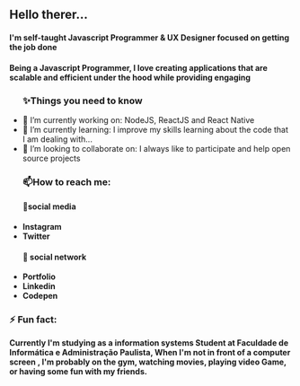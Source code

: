 
<!--
**JVMarks/JVMarks** is a ✨ _special_ ✨ repository because its `README.md` (this file) appears on your GitHub profile.

Here are some ideas to get you started:
- Hi there 👋: ...
- 🔭 I’m currently working on: ...
- 🌱 I’m currently learning: ...
- 👯 I’m looking to collaborate on: ...
- 🤔 I’m looking for help with: ...
- 💬 Ask me about: ...
- 📫 How to reach me: ...
- 😄 Pronouns: ...
- ⚡ Fun fact: ...
-->
<div id="readme" class="Box md js-code-block-container Box--responsive">
    <div class="Box-header d-flex flex-items-center flex-justify-between bg-white border-bottom-0">
      <h2 class="Box-title pr-3">
        Hello therer...
      </h2>
    </div>
      <div class="Box-body px-5 pb-5">
       <h4>I'm self-taught Javascript Programmer & UX Designer focused on getting the job done</h4>
       <h4>Being a Javascript Programmer, I love creating applications that are scalable and efficient under the hood while providing engaging</h4>

<ul> 
  <h3>✨Things you need to know</h3>
   <li>🔭 I’m currently working on: NodeJS, ReactJS and React Native</li>
   <li>🌱 I’m currently learning: I improve my skills learning about the code that I am dealing with...</li>
   <li>👯 I’m looking to collaborate on: I always like to participate and help open source projects</li>
</ul>

  <ul>
  <h3>📫How to reach me:</h3>
  <h4>👯social media</h4>
    <li><b><a href="https://www.instagram.com/jv.marks/" style="text-decoration:none;">Instagram</a><b></li>
    <li><b><a href="https://twitter.com/marks131" style="text-decoration:none;">Twitter</a><b></li>
  </ul>

    
 <ul>
  <h4>💬 social network</h4>
  <li><b><a href="https://jvmarks.github.io/" style="text-decoration:none;">Portfolio</a><b></li>
  <li><b><a href="https://www.linkedin.com/in/jo%C3%A3o-victor-marks-74b26a193/" style="text-decoration:none;">Linkedin</a><b></li>
  <li><b><a href="https://codepen.io/marks_13" style="text-decoration:none;">Codepen</a><b></li>
</ul>
    
<h3>⚡ Fun fact:</h3>      
<p>Currently I'm studying as a information systems Student at Faculdade de Informática e Administração Paulista, When I'm not in front of a computer screen , I'm probably on the gym, watching movies, playing video Game, or having some fun with my friends.</p>    

